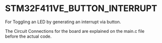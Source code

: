 # STM32F411VE_BUTTON_INTERRUPT
For Toggling an LED by generating an interrupt via button.

The Circuit Connections for the board are explained on the main.c file before the actual code.
